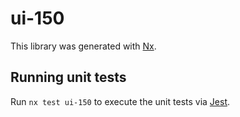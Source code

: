 # ui-150

This library was generated with [Nx](https://nx.dev).

## Running unit tests

Run `nx test ui-150` to execute the unit tests via [Jest](https://jestjs.io).
